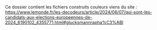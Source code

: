 Ce dossier contient les fichiers construits
couleurs viens du site : https://www.lemonde.fr/les-decodeurs/article/2024/06/07/qui-sont-les-candidats-aux-elections-europeennes-de-2024_6190102_4355771.html#glucksmannrapha%C3%ABl
